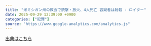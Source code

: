 ```yaml
---
title: "米ミシガン州の教会で銃撃・放火、4人死亡 容疑者は射殺 - ロイター"
date: 2025-09-29 12:39:00 +0900
categories: ["犯罪"]
source: "https://www.google-analytics.com/analytics.js"
---
```


[出典はこちら](https://www.google-analytics.com/analytics.js)
